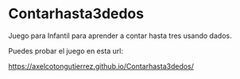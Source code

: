 # Contarhasta3dedos
Juego para Infantil para aprender a contar hasta tres usando dados.

Puedes probar el juego en esta url:

https://axelcotongutierrez.github.io/Contarhasta3dedos/
